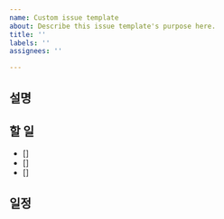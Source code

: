 ```yaml
---
name: Custom issue template
about: Describe this issue template's purpose here.
title: ''
labels: ''
assignees: ''

---
```


## 설명

## 할 일
- []
- []
- []

## 일정
